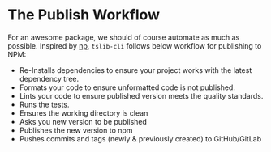 # The Publish Workflow

For an awesome package, we should of course automate as much as possible. Inspired by [np](https://www.npmjs.com/package/np), `tslib-cli` follows below workflow for publishing to NPM:

* Re-Installs dependencies to ensure your project works with the latest dependency tree.
* Formats your code to ensure unformatted code is not published.
* Lints your code to ensure published version meets the quality standards.
* Runs the tests.
* Ensures the working directory is clean
* Asks you new version to be published
* Publishes the new version to npm
* Pushes commits and tags \(newly & previously created\) to GitHub/GitLab

## 


